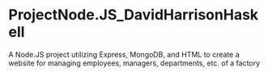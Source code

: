 # ProjectNode.JS_DavidHarrisonHaskell
 A Node.JS project utilizing Express, MongoDB, and HTML to create a website for managing employees, managers, departments, etc. of a factory
